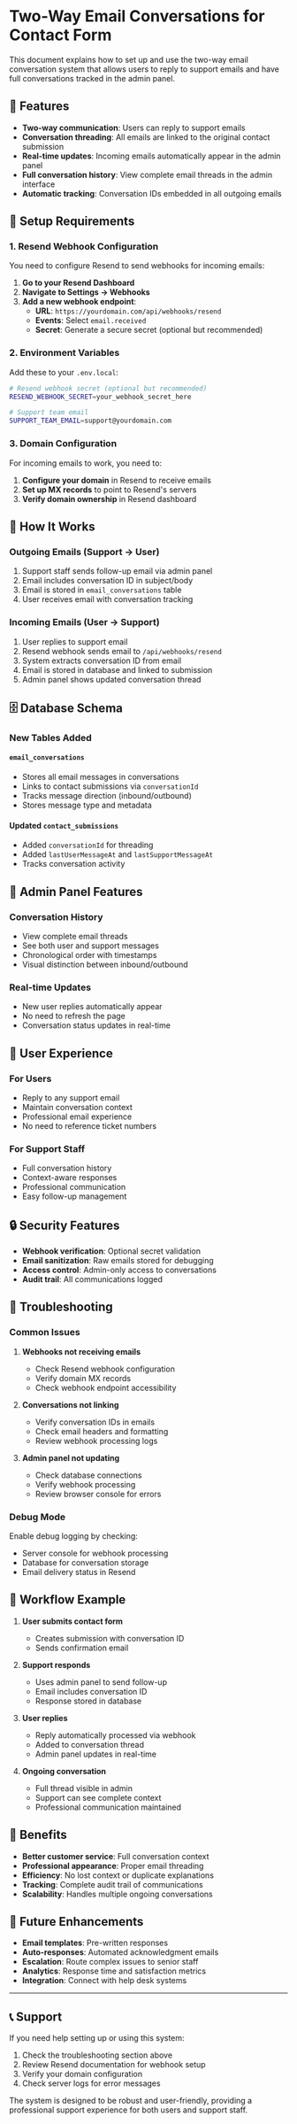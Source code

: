 # Two-Way Email Conversations for Contact Form

This document explains how to set up and use the two-way email conversation system that allows users to reply to support emails and have full conversations tracked in the admin panel.

## 🚀 **Features**

- **Two-way communication**: Users can reply to support emails
- **Conversation threading**: All emails are linked to the original contact submission
- **Real-time updates**: Incoming emails automatically appear in the admin panel
- **Full conversation history**: View complete email threads in the admin interface
- **Automatic tracking**: Conversation IDs embedded in all outgoing emails

## 🔧 **Setup Requirements**

### 1. **Resend Webhook Configuration**

You need to configure Resend to send webhooks for incoming emails:

1. **Go to your Resend Dashboard**
2. **Navigate to Settings → Webhooks**
3. **Add a new webhook endpoint**:
   - **URL**: `https://yourdomain.com/api/webhooks/resend`
   - **Events**: Select `email.received`
   - **Secret**: Generate a secure secret (optional but recommended)

### 2. **Environment Variables**

Add these to your `.env.local`:

```bash
# Resend webhook secret (optional but recommended)
RESEND_WEBHOOK_SECRET=your_webhook_secret_here

# Support team email
SUPPORT_TEAM_EMAIL=support@yourdomain.com
```

### 3. **Domain Configuration**

For incoming emails to work, you need to:

1. **Configure your domain** in Resend to receive emails
2. **Set up MX records** to point to Resend's servers
3. **Verify domain ownership** in Resend dashboard

## 📧 **How It Works**

### **Outgoing Emails (Support → User)**

1. Support staff sends follow-up email via admin panel
2. Email includes conversation ID in subject/body
3. Email is stored in `email_conversations` table
4. User receives email with conversation tracking

### **Incoming Emails (User → Support)**

1. User replies to support email
2. Resend webhook sends email to `/api/webhooks/resend`
3. System extracts conversation ID from email
4. Email is stored in database and linked to submission
5. Admin panel shows updated conversation thread

## 🗄️ **Database Schema**

### **New Tables Added**

#### `email_conversations`

- Stores all email messages in conversations
- Links to contact submissions via `conversationId`
- Tracks message direction (inbound/outbound)
- Stores message type and metadata

#### **Updated `contact_submissions`**

- Added `conversationId` for threading
- Added `lastUserMessageAt` and `lastSupportMessageAt`
- Tracks conversation activity

## 🎯 **Admin Panel Features**

### **Conversation History**

- View complete email threads
- See both user and support messages
- Chronological order with timestamps
- Visual distinction between inbound/outbound

### **Real-time Updates**

- New user replies automatically appear
- No need to refresh the page
- Conversation status updates in real-time

## 📱 **User Experience**

### **For Users**

- Reply to any support email
- Maintain conversation context
- Professional email experience
- No need to reference ticket numbers

### **For Support Staff**

- Full conversation history
- Context-aware responses
- Professional communication
- Easy follow-up management

## 🔒 **Security Features**

- **Webhook verification**: Optional secret validation
- **Email sanitization**: Raw emails stored for debugging
- **Access control**: Admin-only access to conversations
- **Audit trail**: All communications logged

## 🚨 **Troubleshooting**

### **Common Issues**

1. **Webhooks not receiving emails**

   - Check Resend webhook configuration
   - Verify domain MX records
   - Check webhook endpoint accessibility

2. **Conversations not linking**

   - Verify conversation IDs in emails
   - Check email headers and formatting
   - Review webhook processing logs

3. **Admin panel not updating**
   - Check database connections
   - Verify webhook processing
   - Review browser console for errors

### **Debug Mode**

Enable debug logging by checking:

- Server console for webhook processing
- Database for conversation storage
- Email delivery status in Resend

## 🔄 **Workflow Example**

1. **User submits contact form**

   - Creates submission with conversation ID
   - Sends confirmation email

2. **Support responds**

   - Uses admin panel to send follow-up
   - Email includes conversation ID
   - Response stored in database

3. **User replies**

   - Reply automatically processed via webhook
   - Added to conversation thread
   - Admin panel updates in real-time

4. **Ongoing conversation**
   - Full thread visible in admin
   - Support can see complete context
   - Professional communication maintained

## 🎉 **Benefits**

- **Better customer service**: Full conversation context
- **Professional appearance**: Proper email threading
- **Efficiency**: No lost context or duplicate explanations
- **Tracking**: Complete audit trail of communications
- **Scalability**: Handles multiple ongoing conversations

## 🔮 **Future Enhancements**

- **Email templates**: Pre-written responses
- **Auto-responses**: Automated acknowledgment emails
- **Escalation**: Route complex issues to senior staff
- **Analytics**: Response time and satisfaction metrics
- **Integration**: Connect with help desk systems

---

## 📞 **Support**

If you need help setting up or using this system:

1. Check the troubleshooting section above
2. Review Resend documentation for webhook setup
3. Verify your domain configuration
4. Check server logs for error messages

The system is designed to be robust and user-friendly, providing a professional support experience for both users and support staff.
